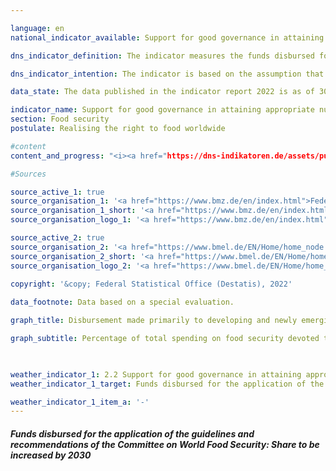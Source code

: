 ```yaml
---

language: en    
national_indicator_available: Support for good governance in attaining appropriate nutrition worldwide    

dns_indicator_definition: The indicator measures the funds disbursed for the application of the relevant international standards and recommendations on the realisation of the right to food (defined according to the Global Strategic Framework of the UN Committee on World Food Security (CFS)) as a percentage of total spending on food security.<br><br>    

dns_indicator_intention: The indicator is based on the assumption that the promotion of the application of international guidelines and recommendations on food security can improve the food situation and thus make an important contribution to the fulfilment of <abbr title='Sustainable Development Goals'>SDG</abbr> 2 and the realisation of the right to food.<br>The indicator measures the German contribution to enhancing good governance in the context of efforts to promote food security. The proportion of funds disbursed for food security that is used for governance is to increase accordingly by 2030.    

data_state: The data published in the indicator report 2022 is as of 30.11.2022. The data shown on this platform is updated regularly, so that more current data may be available online than published in the <a href="https://dns-indikatoren.de/assets/publications/reports/en/2022.pdf">indicator report 2022</a>.    

indicator_name: Support for good governance in attaining appropriate nutrition worldwide    
section: Food security    
postulate: Realising the right to food worldwide    

#content     
content_and_progress: "<i><a href="https://dns-indikatoren.de/assets/publications/reports/en/2022.pdf">Text from the Indicator Report 2022 </a></i><br>The collection of data for the indicator is undertaken by the Federal Ministry of Food and Agriculture (<abbr title='Federal Ministry of Food and Agriculture'>BMEL</abbr>) and the Federal Ministry for Economic Cooperation and Development (<abbr title='Federal Ministry for Economic Cooperation and Developmen'>BMZ</abbr>). To this end, all project and programme documents relating to food security projects are examined. The initial survey for 2016 was reviewed externally. That validation revealed that the data collection criteria and the definition of good governance needed to be specified in order to ensure comparability of the results. The methodology was subsequently revised.<br>A project is now counted if the objective, the effect matrix or the project description (a) specifically names a guideline or recommendation of the Global Strategic Framework for Food Security and Nutrition, or (b) a core element of the content of a guideline/recommendation is a substantial part of the project, and the project simultaneously aims to improve legal, institutional or political conditions. There must be congruity with the recording of the related spending as official development assistance (<abbr title='Official development assistance'>ODA</abbr>).<br>In 2016, EUR 148 million of <abbr title='Official development assistance'>ODA</abbr> for food security fell under the subheading of governance. On the basis of the revised methodology, this amount corresponds to 16.7% of the total expenditure of EUR 887 million. Both the total expenditure and the expenditure under the subheading of governance are thus considerably lower than the values calculated before the methodology was revised, which put governance expenditure for 2016 at 32% of a total of EUR 1,472 million. This is primarily due to a redefinition of the concept of governance and the use of an additional criterion in the form of the <abbr title='Organisation for Economic Co-operation and Development'>OECD</abbr> governance indicator or, alternatively, of the governance criteria used in German development cooperation. <br>In 2018, a total of EUR 223 million, or 18.3% of the total expenditure of EUR 1,215 million on <abbr title='Official development assistance'>ODA</abbr> for food security, fell under the subheading of governance. Compared with the total amount of official development assistance, however, the proportions allocated to both governance and food security are small. In 2018, for example, total spending on <abbr title='Official development assistance'>ODA</abbr> amounted to EUR 25 billion. Of that amount, 4.9% went to food security and 0.9% to good governance within the realm of food security.<br>The indicator represents one facet of Germany’s contribution to the achievement of <abbr title='Sustainable Development Goals'>SDG</abbr> 2. In recent years the overall situation in the countries with which Germany engages in development cooperation initially showed a considerable improvement. According to figures from the United Nations Food and Agriculture Organization (<abbr title='Food and Agriculture Organization'>FAO</abbr>), the percentage of people suffering from undernourishment in these partner countries fell from 19% in the year 2000 to 14% in 2015. Current <abbr title='Food and Agriculture Organization'>FAO</abbr> estimates, however, indicate that the undernourishment rate has been rising worldwide since 2015 and that 280 million people were undernourished in 2018. That corresponds to 11% of the world’s population."    

#Sources    

source_active_1: true
source_organisation_1: '<a href="https://www.bmz.de/en/index.html">Federal Ministry for Economic Cooperation and Development</a>'
source_organisation_1_short: '<a href="https://www.bmz.de/en/index.html">Federal Ministry for Economic Cooperation and Development</a>'
source_organisation_logo_1: '<a href="https://www.bmz.de/en/index.html"><img src="https://dnsUpgradeEnvironment.github.io/dns-indicators/en/public/OrgImgDe/bmz.png" alt="Federal Ministry for Economic Cooperation and Development" title=" Click here to visit the homepage of the organizationFederal Ministry for Economic Cooperation and Development" style="height:60px; width:148px; border: transparent"/></a>'

source_active_2: true
source_organisation_2: '<a href="https://www.bmel.de/EN/Home/home_node.html">Federal Ministry of Food and Agriculture</a>'
source_organisation_2_short: '<a href="https://www.bmel.de/EN/Home/home_node.html">Federal Ministry of Food and Agriculture</a>'
source_organisation_logo_2: '<a href="https://www.bmel.de/EN/Home/home_node.html"><img src="https://dnsUpgradeEnvironment.github.io/dns-indicators/en/public/OrgImgDe/bmel.png" alt="Federal Ministry of Food and Agriculture" title=" Click here to visit the homepage of the organizationFederal Ministry of Food and Agriculture" style="height:60px; width:148px; border: transparent"/></a>'
    
copyright: '&copy; Federal Statistical Office (Destatis), 2022'    

data_footnote: Data based on a special evaluation.    

graph_title: Disbursement made primarily to developing and newly emerging countries to support good governance in the context of efforts to promote food security    

graph_subtitle: Percentage of total spending on food security devoted to good governance    

            

weather_indicator_1: 2.2 Support for good governance in attaining appropriate nutrition world-wide
weather_indicator_1_target: Funds disbursed for the application of the guidelines and recommendations of the UN Committee on World Food Security (CFS) to be increased appropriately as a percentage of total spending on food security by 2030

weather_indicator_1_item_a: '-'    
---
```



<div>
  <div class="my-header">
    <h5>Funds disbursed for the application of the guidelines and recommendations of the Committee on World Food Security: Share to be increased by 2030
    </h5>
  </div>
  <div class="my-header-note">
  </div>
</div>